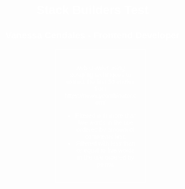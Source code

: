 <link href="https://fonts.googleapis.com/css?family=Josefin+Sans" rel="stylesheet">
<body>
	<div style="width: 100%;height: 100%;background: url(http://www.pptbackgrounds.org/uploads/elegant-grey-illumination-background-presentations-powerpoint-backgrounds.jpg) no-repeat center center fixed;-webkit-background-size: cover;-moz-background-size: cover;-o-background-size: cover;background-size: cover;color: white;font-family: 'Josefin Sans', sans-serif;text-align: center;">
		<h1>Stack Builders Test</h1>
		<h2>Vanessa Cendales - Frontend Developer</h2>
		<div style="margin: 20px 33%;padding: 20px;border: 1px solid #fff;width:33%;">
			<p> web crawler using scraping techniques to extract the first 30 entries from https://news.ycombinator.com/
			</p>
			<ul>
				<li>Filtered with more than five words in the title ordered by amount of comments first.</li>
				<li>Filtered with less than or equal to five words in the title ordered by points.</li>
			</ul>
		</div>
	</div>
